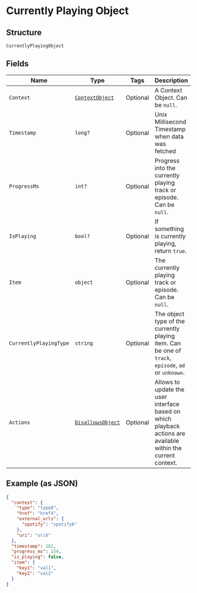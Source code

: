 
# Currently Playing Object

## Structure

`CurrentlyPlayingObject`

## Fields

| Name | Type | Tags | Description |
|  --- | --- | --- | --- |
| `Context` | [`ContextObject`](../../doc/models/context-object.md) | Optional | A Context Object. Can be `null`. |
| `Timestamp` | `long?` | Optional | Unix Millisecond Timestamp when data was fetched |
| `ProgressMs` | `int?` | Optional | Progress into the currently playing track or episode. Can be `null`. |
| `IsPlaying` | `bool?` | Optional | If something is currently playing, return `true`. |
| `Item` | `object` | Optional | The currently playing track or episode. Can be `null`. |
| `CurrentlyPlayingType` | `string` | Optional | The object type of the currently playing item. Can be one of `track`, `episode`, `ad` or `unknown`. |
| `Actions` | [`DisallowsObject`](../../doc/models/disallows-object.md) | Optional | Allows to update the user interface based on which playback actions are available within the current context. |

## Example (as JSON)

```json
{
  "context": {
    "type": "type8",
    "href": "href4",
    "external_urls": {
      "spotify": "spotify6"
    },
    "uri": "uri6"
  },
  "timestamp": 182,
  "progress_ms": 154,
  "is_playing": false,
  "item": {
    "key1": "val1",
    "key2": "val2"
  }
}
```

